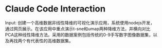 # Claude Code Interaction

Input:
创建一个高维数据非线性降维的可视化演示应用，系统使用nodejs开发，通过网页展示。在该应用中重点演示t-sne和umap两种降维方法，并横向对比PCA这种线性降维方法。采用的数据案例包括传统的0-9手写数字图像数据集，以及再找两个有代表性的高维数据集。


